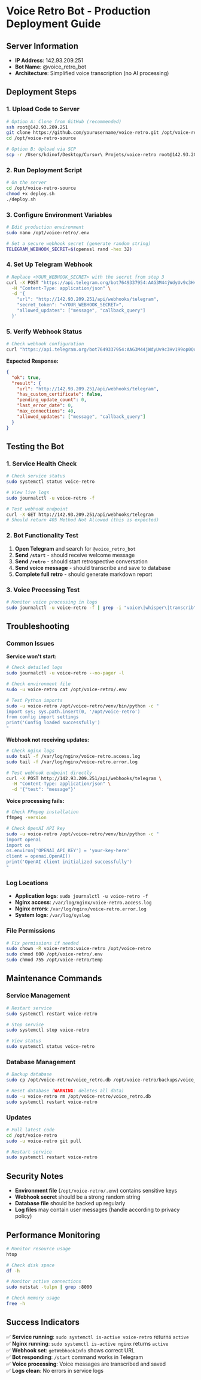 # Voice Retro Bot - Production Deployment Guide

## Server Information
- **IP Address**: 142.93.209.251
- **Bot Name**: @voice_retro_bot
- **Architecture**: Simplified voice transcription (no AI processing)

## Deployment Steps

### 1. Upload Code to Server

```bash
# Option A: Clone from GitHub (recommended)
ssh root@142.93.209.251
git clone https://github.com/yourusername/voice-retro.git /opt/voice-retro-source
cd /opt/voice-retro-source

# Option B: Upload via SCP
scp -r /Users/kdinof/Desktop/Cursor\ Projets/voice-retro root@142.93.209.251:/opt/voice-retro-source
```

### 2. Run Deployment Script

```bash
# On the server
cd /opt/voice-retro-source
chmod +x deploy.sh
./deploy.sh
```

### 3. Configure Environment Variables

```bash
# Edit production environment
sudo nano /opt/voice-retro/.env

# Set a secure webhook secret (generate random string)
TELEGRAM_WEBHOOK_SECRET=$(openssl rand -hex 32)
```

### 4. Set Up Telegram Webhook

```bash
# Replace <YOUR_WEBHOOK_SECRET> with the secret from step 3
curl -X POST "https://api.telegram.org/bot7649337954:AAG3M44jWdyUv9c3Hv199op0QuhCveLmt58/setWebhook" \
  -H "Content-Type: application/json" \
  -d '{
    "url": "http://142.93.209.251/api/webhooks/telegram",
    "secret_token": "<YOUR_WEBHOOK_SECRET>",
    "allowed_updates": ["message", "callback_query"]
  }'
```

### 5. Verify Webhook Status

```bash
# Check webhook configuration
curl "https://api.telegram.org/bot7649337954:AAG3M44jWdyUv9c3Hv199op0QuhCveLmt58/getWebhookInfo"
```

**Expected Response:**
```json
{
  "ok": true,
  "result": {
    "url": "http://142.93.209.251/api/webhooks/telegram",
    "has_custom_certificate": false,
    "pending_update_count": 0,
    "last_error_date": 0,
    "max_connections": 40,
    "allowed_updates": ["message", "callback_query"]
  }
}
```

## Testing the Bot

### 1. Service Health Check

```bash
# Check service status
sudo systemctl status voice-retro

# View live logs
sudo journalctl -u voice-retro -f

# Test webhook endpoint
curl -X GET http://142.93.209.251/api/webhooks/telegram
# Should return 405 Method Not Allowed (this is expected)
```

### 2. Bot Functionality Test

1. **Open Telegram** and search for `@voice_retro_bot`
2. **Send `/start`** - should receive welcome message
3. **Send `/retro`** - should start retrospective conversation
4. **Send voice message** - should transcribe and save to database
5. **Complete full retro** - should generate markdown report

### 3. Voice Processing Test

```bash
# Monitor voice processing in logs
sudo journalctl -u voice-retro -f | grep -i "voice\|whisper\|transcrib"
```

## Troubleshooting

### Common Issues

**Service won't start:**
```bash
# Check detailed logs
sudo journalctl -u voice-retro --no-pager -l

# Check environment file
sudo -u voice-retro cat /opt/voice-retro/.env

# Test Python imports
sudo -u voice-retro /opt/voice-retro/venv/bin/python -c "
import sys; sys.path.insert(0, '/opt/voice-retro')
from config import settings
print('Config loaded successfully')
"
```

**Webhook not receiving updates:**
```bash
# Check nginx logs
sudo tail -f /var/log/nginx/voice-retro.access.log
sudo tail -f /var/log/nginx/voice-retro.error.log

# Test webhook endpoint directly
curl -X POST http://142.93.209.251/api/webhooks/telegram \
  -H "Content-Type: application/json" \
  -d '{"test": "message"}'
```

**Voice processing fails:**
```bash
# Check FFmpeg installation
ffmpeg -version

# Check OpenAI API key
sudo -u voice-retro /opt/voice-retro/venv/bin/python -c "
import openai
import os
os.environ['OPENAI_API_KEY'] = 'your-key-here'
client = openai.OpenAI()
print('OpenAI client initialized successfully')
"
```

### Log Locations

- **Application logs**: `sudo journalctl -u voice-retro -f`
- **Nginx access**: `/var/log/nginx/voice-retro.access.log`
- **Nginx errors**: `/var/log/nginx/voice-retro.error.log`
- **System logs**: `/var/log/syslog`

### File Permissions

```bash
# Fix permissions if needed
sudo chown -R voice-retro:voice-retro /opt/voice-retro
sudo chmod 600 /opt/voice-retro/.env
sudo chmod 755 /opt/voice-retro/temp
```

## Maintenance Commands

### Service Management
```bash
# Restart service
sudo systemctl restart voice-retro

# Stop service
sudo systemctl stop voice-retro

# View status
sudo systemctl status voice-retro
```

### Database Management
```bash
# Backup database
sudo cp /opt/voice-retro/voice_retro.db /opt/voice-retro/backups/voice_retro_$(date +%Y%m%d_%H%M%S).db

# Reset database (WARNING: deletes all data)
sudo -u voice-retro rm /opt/voice-retro/voice_retro.db
sudo systemctl restart voice-retro
```

### Updates
```bash
# Pull latest code
cd /opt/voice-retro
sudo -u voice-retro git pull

# Restart service
sudo systemctl restart voice-retro
```

## Security Notes

- **Environment file** (`/opt/voice-retro/.env`) contains sensitive keys
- **Webhook secret** should be a strong random string
- **Database file** should be backed up regularly
- **Log files** may contain user messages (handle according to privacy policy)

## Performance Monitoring

```bash
# Monitor resource usage
htop

# Check disk space
df -h

# Monitor active connections
sudo netstat -tulpn | grep :8000

# Check memory usage
free -h
```

## Success Indicators

✅ **Service running**: `sudo systemctl is-active voice-retro` returns `active`  
✅ **Nginx running**: `sudo systemctl is-active nginx` returns `active`  
✅ **Webhook set**: `getWebhookInfo` shows correct URL  
✅ **Bot responding**: `/start` command works in Telegram  
✅ **Voice processing**: Voice messages are transcribed and saved  
✅ **Logs clean**: No errors in service logs  